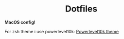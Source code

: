 <h1 align='center'>Dotfiles</h1>

**MacOS config!**

For zsh theme i use powerlevel10k:
[Powerlevel10k theme](https://github.com/romkatv/powerlevel10k#installation)
